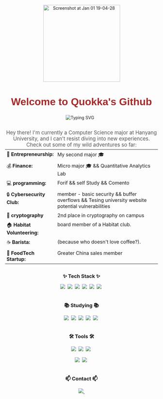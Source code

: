 <div align="center" style="margin: 30px 0;">
  <img width="253" alt="Screenshot at Jan 01 19-04-28" src="https://github.com/user-attachments/assets/8946664c-9926-43e7-b9af-1bc385e4be27" />

  <h1 style="
      font-family: 'Arial', sans-serif;
      font-size: 2.4em;
      font-weight: bold;
      color: #A52A2A; /* SaddleBrown */
      margin-bottom: 10px;">
    Welcome to Quokka's Github
  </h1>

<div style="
  display: flex;
  align-items: center;
  justify-content: center; 
  margin-bottom: 15px;
">

  <img 
    src="https://readme-typing-svg.demolab.com?font=Fira+Code&size=22&duration=2000&pause=300&color=A52A2A&center=true&vCenter=true&width=435&lines=Hello+There!;I'm+a+CS+Major+at+Hanyang;Nice+to+Meet+You!"
    alt="Typing SVG"
    style="margin-right: 10px;"
  />


</div>

  <p style="
    font-size: 1.2em;
    color: #555;
    margin-bottom: 5px;">
    Hey there! I'm currently a Computer Science major at Hanyang University, 
    and I can't resist diving into new experiences. Check out some of my wild adventures so far:
  </p>

<table style="margin: 0 auto; text-align: left;">
  <tr>
    <td style="vertical-align: top; padding: 5px;">
      🚀 <strong>Entrepreneurship:</strong>
    </td>
    <td style="vertical-align: top; padding: 5px;">
      My second major 🎓
    </td>
  </tr>
  <tr>
    <td style="vertical-align: top; padding: 5px;">
      💰 <strong>Finance:</strong>
    </td>
    <td style="vertical-align: top; padding: 5px;">
      Micro major 🎓 && Quantitative Analytics Lab
    </td>
  </tr>
  <tr>
    <td style="vertical-align: top; padding: 5px;">
      💻 <strong>programming:</strong>
    </td>
    <td style="vertical-align: top; padding: 5px;">
      Forif && self Study && Comento
    </td>
  </tr>
  <tr>
    <td style="vertical-align: top; padding: 5px;">
      🔒 <strong>Cybersecurity Club:</strong>
    </td>
    <td style="vertical-align: top; padding: 5px;">
      member - basic security && buffer overflows && Tesing university website potential vulnerabilities
    </td>
  </tr>
  <tr>
   <tr>
    <td style="vertical-align: top; padding: 5px;">
      🔐 <strong>cryptography</strong>
    </td>
    <td style="vertical-align: top; padding: 5px;">
      2nd place in cryptography on campus
    </td>
  </tr>
     <tr>
    <td style="vertical-align: top; padding: 5px;">
      🏠 <strong>Habitat Volunteering:</strong>
    </td>
    <td style="vertical-align: top; padding: 5px;">
      board member of a Habitat club.
    </td>
  </tr>
    <td style="vertical-align: top; padding: 5px;">
      ☕ <strong>Barista:</strong>
    </td>
    <td style="vertical-align: top; padding: 5px;">
      (because who doesn't love  coffee?).
    </td>
  </tr>
  <tr>
    <td style="vertical-align: top; padding: 5px;">
      🧋 <strong>FoodTech Startup:</strong>
    </td>
    <td style="vertical-align: top; padding: 5px;">
      Greater China sales member 
    </td>
  </tr>
</table>
</div>

<h3 align="center">✨ Tech Stack ✨</h3>
<div align="center">
  <img src="https://img.shields.io/badge/python-3670A0?style=for-the-badge&logo=python&logoColor=ffdd54" />&nbsp
  <img src="https://img.shields.io/badge/pandas-150458.svg?style=for-the-badge&logo=pandas&logoColor=white" />&nbsp
  <img src="https://img.shields.io/badge/numpy-4d77cf.svg?style=for-the-badge&logo=numpy&logoColor=white" />&nbsp
  <img src="https://img.shields.io/badge/Matplotlib-11557c.svg?style=for-the-badge&logo=Matplotlib&logoColor=white" />&nbsp
  <img src="https://img.shields.io/badge/C-00599C.svg?style=for-the-badge&logo=c&logoColor=white" />&nbsp
  <img src="https://img.shields.io/badge/C++-00599C.svg?style=for-the-badge&logo=c%2B%2B&logoColor=white" />&nbsp
</div>

<br>

<h3 align="center">📚 Studying 📚</h3>
<div align="center">
  <img src="https://img.shields.io/badge/react-20232a.svg?style=for-the-badge&logo=react&logoColor=61DAFB" />&nbsp
  <img src="https://img.shields.io/badge/javascript-F7DF1E.svg?style=for-the-badge&logo=javascript&logoColor=20232a" />&nbsp
  <img src="https://img.shields.io/badge/html5-E34F26.svg?style=for-the-badge&logo=html5&logoColor=white" />&nbsp
  <img src="https://img.shields.io/badge/tailwindcss-1daabb.svg?style=for-the-badge&logo=tailwind-css&logoColor=white" />&nbsp
  <img src="https://img.shields.io/badge/css3-1572B6.svg?style=for-the-badge&logo=css3&logoColor=white" />&nbsp
</div>

<br>

<h3 align="center">🛠 Tools 🛠</h3>
<div align="center">
  <img src="https://img.shields.io/badge/git-F05033.svg?style=for-the-badge&logo=git&logoColor=white" />&nbsp
  <img src="https://img.shields.io/badge/github-181717.svg?style=for-the-badge&logo=github&logoColor=white" />&nbsp
  <img src="https://img.shields.io/badge/Notion-F3F3F3.svg?style=for-the-badge&logo=notion&logoColor=black" />&nbsp
</div>

<br>

<div align="center">
  <img src="https://img.shields.io/badge/VSCode-2C2C32.svg?style=for-the-badge&logo=visual-studio-code&logoColor=22ABF3" />&nbsp
  <img src="https://img.shields.io/badge/jupyter-2C2C32.svg?style=for-the-badge&logo=jupyter&logoColor=F37726" />&nbsp
  <!-- <img src="https://img.shields.io/badge/Colab-2C2C32.svg?style=for-the-badge&logo=googlecolab&logoColor=F9AB00" />&nbsp -->
</div>

<br>

<h3 align="center">📫 Contact 📫</h3>
<div align="center">
  <a href="mailto:limdongxian1207@gmail.com@gmail.com">
    <img
      src="https://img.shields.io/badge/LIMDONGXIAN1207DOTGMAIL-D14836?style=for-the-badge&logo=gmail&logoColor=white"
    />&nbsp
  </a>
</div>
